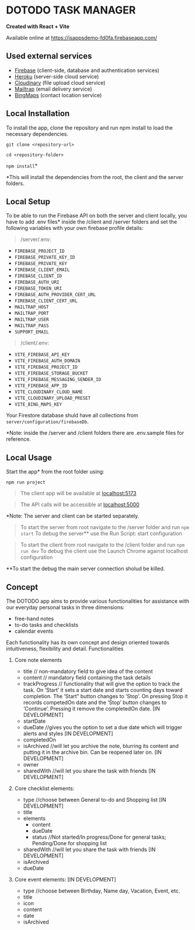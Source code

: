 # DOTODO TASK MANAGER

**Created with React + Vite**

Available online at https://jsappsdemo-fd0fa.firebaseapp.com/

## Used external services

- [Firebase](https://console.firebase.google.com/) (client-side, database and authentication services)
- [Heroku](https://dashboard.heroku.com/apps) (server-side cloud service)
- [Cloudinary](https://cloudinary.com/) (file upload cloud service)
- [Mailtrap](https://mailtrap.io/home) (email delivery service)
- [BingMaps](https://www.bingmapsportal.com/) (contact location service)

## Local Installation
To install the app, clone the repository and run npm install to load the necessary dependencies.

`git clone <repository-url>`

`cd <repository-folder>`

`npm install`*

*This will install the dependencies from the root, the client and the server folders. 

## Local Setup
To be able to run the Firebase API on both the server and client locally, you have to add .env files* inside the /client and /server folders and set the following variables with your own firebase profile details:
> /server/.env: 
- `FIREBASE_PROJECT_ID`
- `FIREBASE_PRIVATE_KEY_ID`
- `FIREBASE_PRIVATE_KEY`
- `FIREBASE_CLIENT_EMAIL`
- `FIREBASE_CLIENT_ID`
- `FIREBASE_AUTH_URI`
- `FIREBASE_TOKEN_URI`
- `FIREBASE_AUTH_PROVIDER_CERT_URL`
- `FIREBASE_CLIENT_CERT_URL`
- `MAILTRAP_HOST`
- `MAILTRAP_PORT`
- `MAILTRAP_USER`
- `MAILTRAP_PASS`
- `SUPPORT_EMAIL`

>/client/.env:
- `VITE_FIREBASE_API_KEY`
- `VITE_FIREBASE_AUTH_DOMAIN`
- `VITE_FIREBASE_PROJECT_ID`
- `VITE_FIREBASE_STORAGE_BUCKET`
- `VITE_FIREBASE_MESSAGING_SENDER_ID`
- `VITE_FIREBASE_APP_ID`
- `VITE_CLOUDINARY_CLOUD_NAME`
- `VITE_CLOUDINARY_UPLOAD_PRESET`
- `VITE_BING_MAPS_KEY`

Your Firestore database shuld have all collections from `server/configuration/firebaseDb`.

*Note: inside the /server and /client folders there are .env.sample files for reference.

## Local Usage
Start the app* from the root folder using:

`npm run project`  

> The client app will be available at [localhost:5173](http://localhost:5173/)

> The API calls will be accessible at [localhost:5000](http://localhost:5000/)

*Note: The server and client can be started separately.
> To start the server from root navigate to the /server folder and run `npm start`
> To debug the server** use the Run Script: start configuration

> To start the client from root navigate to the /client folder and run `npm run dev`
> To debug the client  use the Launch Chrome against localhost configuration

**To start the debug the main server connection sholud be killed.  

## Concept

The DOTODO app aims to provide various functionalities for assistance with our everyday personal tasks in three dimensions: 
-	free-hand notes 
-	to-do tasks and checklists
-	calendar events

Each functionality has its own concept and design oriented towards intuitiveness, flexibility and detail. 
Functionalities
1. Core note elements
   - title              // non-mandatory field to give idea of the content
   - content            // mandatory field containing the task details
   - trackProgress      // functionality that will give the option to track the task. On ‘Start’ it sets a start date and starts counting days toward completion. The ‘Start” button changes to ‘Stop’. On pressing Stop it records competedOn date and the ‘Stop’ button changes to ‘Continue’. Pressing it remove the completedOn date. [IN DEVELOPMENT]
   - startDate
   - dueDate            //gives you the option to set a due date which will trigger alerts and styles [IN DEVELOPMENT]
   - completedOn
   - isArchived         //will let you archive the note, blurring its content and putting it in the archive bin. Can be reopened later on. [IN DEVELOPMENT]
   - owner
   - sharedWith         //will let you share the task with friends [IN DEVELOPMENT]

2. Core checklist elements:
   - type                //choose between General to-do and Shopping list [IN DEVELOPMENT]
   - title
   - elements
      - content
      - dueDate
      - status           //Not started/In progress/Done for general tasks; Pending/Done for shopping list
   - sharedWith          //will let you share the task with friends [IN DEVELOPMENT]
   - isArchived
   - dueDate

3. Core event elements:  [IN DEVELOPMENT]
   - type                //choose between Birthday, Name day, Vacation, Event, etc.
   - title
   - icon
   - content
   - date
   - isArchived
